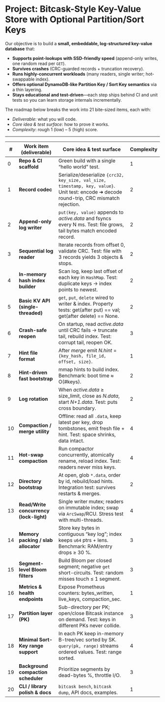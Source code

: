 # Project: Bitcask-Style Key-Value Store with Optional Partition/Sort Keys

Our objective is to build a **small, embeddable, log-structured key-value database** that:

* **Supports point-lookups with SSD-friendly speed** (append-only writes, one random read per `GET`).
* **Survives crashes** (CRC-guarded records + truncation recovery).
* **Runs highly-concurrent workloads** (many readers, single writer; hot-swappable index).
* **Offers optional DynamoDB-like **Partition Key / Sort Key** semantics** via a thin layering.  
* **Stays educational and test-driven**—each step ships behind CI and unit tests so you can learn storage internals incrementally.

The roadmap below breaks the work into 21 bite-sized items, each with:

* *Deliverable*: what you will code.
* *Core idea & test surface*: how to prove it works.
* *Complexity*: rough 1 (low) – 5 (high) score.

---

| #  | Work item (deliverable)                           | Core idea & test surface                                                                                     | Complexity |
|----|---------------------------------------------------|--------------------------------------------------------------------------------------------------------------|------------|
| 0  | **Repo & CI scaffold**                            | Green build with a single “hello world” test.                                                                | 1 |
| 1  | **Record codec**                                  | Serialize/deserialize `{crc32, key_size, val_size, timestamp, key, value}`. Unit test: encode ➜ decode round-trip, CRC mismatch rejection. | 2 |
| 2  | **Append-only log writer**                        | `put(key, value)` appends to *active.data* and fsyncs every N ms. Test: file grows, tail bytes match encoded record. | 2 |
| 3  | **Sequential log reader**                         | Iterate records from offset 0, validate CRC. Test: file with 3 records yields 3 objects & stops.            | 2 |
| 4  | **In-memory hash index builder**                  | Scan log, keep last offset of each key in `HashMap`. Test: duplicate keys → index points to newest.         | 2 |
| 5  | **Basic KV API (single-threaded)**                | `get`, `put`, `delete` wired to writer & index. Property tests: get(after put) == val; get(after delete) == None. | 2 |
| 6  | **Crash-safe reopen**                             | On startup, read *active.data* until CRC fails → truncate tail, rebuild index. Test: corrupt tail, reopen OK. | 3 |
| 7  | **Hint file format**                              | After *merge* emit *N.hint* = `{key_hash, file_id, offset, size}`.                                           | 1 |
| 8  | **Hint-driven fast bootstrap**                    | mmap hints to build index. Benchmark: boot time ≈ O(#keys).                                                  | 2 |
| 9  | **Log rotation**                                  | When *active.data* ≥ size_limit, close as *N.data*, start *N+1.data*. Test: puts cross boundary.             | 2 |
| 10 | **Compaction / merge utility**                    | Offline: read all `.data`, keep latest per key, drop tombstones, emit fresh file + hint. Test: space shrinks, data intact. | 4 |
| 11 | **Hot-swap compaction**                           | Run compactor concurrently, atomically rename, reload index. Test: readers never miss keys.                  | 4 |
| 12 | **Directory bootstrap**                           | At open, glob `*.data`, order by id, rebuild/load hints. Integration test: survives restarts & merges.       | 2 |
| 13 | **Read/Write concurrency (lock-light)**           | Single writer mutex; readers on immutable index; swap via `ArcSwap`/RCU. Stress test with multi-threads.     | 4 |
| 14 | **Memory packing / slab allocator**               | Store key bytes in contiguous “key log”; index keeps `u64` ptrs + lens. Benchmark: RAM/entry drops ≥ 30 %.   | 3 |
| 15 | **Segment-level Bloom filters**                   | Build Bloom per closed segment; negative `get` short-circuits. Test: random misses touch ≤ 1 segment.        | 3 |
| 16 | **Metrics & health endpoints**                    | Expose Prometheus counters: bytes_written, live_keys, compaction_sec.                                        | 1 |
| 17 | **Partition layer (PK)**                          | Sub-directory per PK; open/close Bitcask instance on demand. Test: keys in different PKs never collide.      | 3 |
| 18 | **Minimal Sort-Key range support**                | In each PK keep in-memory B-tree/vec sorted by SK. `query(pk, range)` streams ordered values. Test: range sorted. | 4 |
| 19 | **Background compaction scheduler**               | Prioritize segments by dead-bytes %, throttle I/O.                                                           | 3 |
| 20 | **CLI / library polish & docs**                   | `bitcask bench`, `bitcask dump`, API docs, examples.                                                         | 1 |
